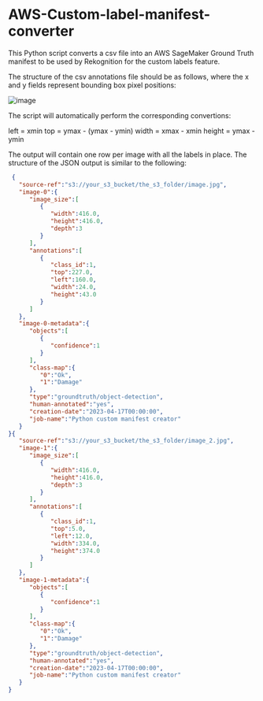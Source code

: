 # AWS-Custom-label-manifest-converter
This Python script converts a csv file into an AWS SageMaker Ground Truth manifest to be used by Rekognition for the custom labels feature.

The structure of the csv annotations file should be as follows, where the x and y fields represent bounding box pixel positions:

![image](https://user-images.githubusercontent.com/15978111/232622377-77bc7192-c155-4d22-9ed5-a61f8fa9a257.png)

The script will automatically perform the corresponding convertions:

left = xmin
top = ymax - (ymax - ymin)
width = xmax - xmin
height = ymax - ymin

The output will contain one row per image with all the labels in place. The structure of the JSON output is similar to the following:
```json
 {
   "source-ref":"s3://your_s3_bucket/the_s3_folder/image.jpg",
   "image-0":{
      "image_size":[
         {
            "width":416.0,
            "height":416.0,
            "depth":3
         }
      ],
      "annotations":[
         {
            "class_id":1,
            "top":227.0,
            "left":160.0,
            "width":24.0,
            "height":43.0
         }
      ]
   },
   "image-0-metadata":{
      "objects":[
         {
            "confidence":1
         }
      ],
      "class-map":{
         "0":"Ok",
         "1":"Damage"
      },
      "type":"groundtruth/object-detection",
      "human-annotated":"yes",
      "creation-date":"2023-04-17T00:00:00",
      "job-name":"Python custom manifest creator"
   }
}{
   "source-ref":"s3://your_s3_bucket/the_s3_folder/image_2.jpg",
   "image-1":{
      "image_size":[
         {
            "width":416.0,
            "height":416.0,
            "depth":3
         }
      ],
      "annotations":[
         {
            "class_id":1,
            "top":5.0,
            "left":12.0,
            "width":334.0,
            "height":374.0
         }
      ]
   },
   "image-1-metadata":{
      "objects":[
         {
            "confidence":1
         }
      ],
      "class-map":{
         "0":"Ok",
         "1":"Damage"
      },
      "type":"groundtruth/object-detection",
      "human-annotated":"yes",
      "creation-date":"2023-04-17T00:00:00",
      "job-name":"Python custom manifest creator"
   }
}
```
